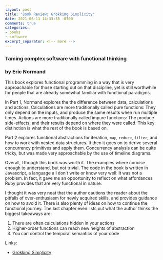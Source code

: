 ```yaml
---
layout: post
title: "Book Review: Grokking Simplicity"
date: 2021-06-11 14:33:35 -0700
comments: true
categories:
- books
- software
excerpt_separator: <!-- more -->
---
```


### Taming complex software with functional thinking
### by Eric Normand

This book explores functional programming in a way that is very approachable for those starting out on that discipline, yet is still worthwhile for people that are already somewhat familiar with functional paradigms.

In Part 1, Normand explores the the difference between data, calculations and actions. Calculations are more traditionally called pure functions: They only depend on the inputs, and produce the same results when run multiple times. Actions are more traditionally called impure functions: The produce side-effects, and their results depend on where they were called. This key distinction is what the rest of the book is based on.

Part 2 explores functional abstractions for iteration, `map`, `reduce`, `filter`, and how to work with nested data structures. It then it goes on to derive several concurrency primitives and apply them. Concurrency analysis can be quite tricky, but was made very approachable by the use of timeline diagrams.

Overall, I though this book was worth it. The examples where concise enough to understand, but not trivial. The code in the book is written in Javascript, a language a I don't write or know very well: It was not a problem. In fact, it gave me an opportunity to reflect on what affordances Ruby provides that are very functional in nature.

I thought it was very neat that the author cautions the reader about the pitfalls of over-enthusiasm for newly acquired skills, and provides guidance on how to avoid it. There is also plenty of ideas on how to continue the functional journey. The last chapter even lists out what the author thinks the biggest takeaways are:

1. There are often calculations hidden in your actions
2. Higher-order functions can reach new heights of abstraction
3. You can control the temporal semantics of your code

Links:
- [Grokking Simplicity](https://grokkingsimplicity.com/)
